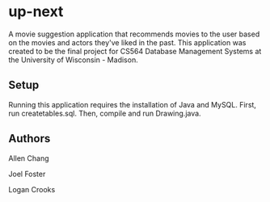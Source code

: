 # up-next
A movie suggestion application that recommends movies to the user based on the movies and actors they've liked in the past. This application was created to be the final project for CS564 Database Management Systems at the University of Wisconsin - Madison.

## Setup
Running this application requires the installation of Java and MySQL. First, run createtables.sql. Then, compile and run Drawing.java.

## Authors
Allen Chang


Joel Foster


Logan Crooks
